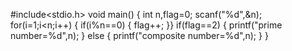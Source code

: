 #include<stdio.h>
void main()
{
int n,flag=0;
scanf("%d",&n);
for(i=1;i<n;i++)
{
if(i%n==0)
{
flag++;
}}
if(flag==2)
{
printf("prime number=%d",n);
}
else
{
printf("composite number=%d",n);
}
}
